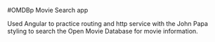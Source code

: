#OMDBp Movie Search app

Used Angular to practice routing and http service with the John Papa styling to search the Open Movie Database for movie information.
